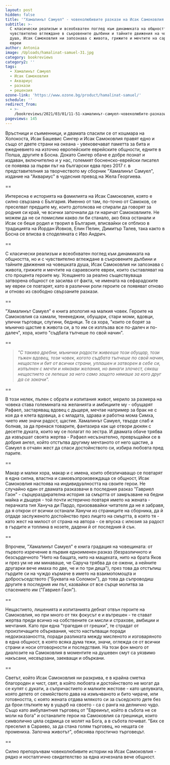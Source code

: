 ```yaml
---
layout: post
hidden: false
title: '"Хамалинът Самуел" - човеколюбивите разкази на Исак Самоковлия'
subtitle: >-
  С класически реализъм и всеобхватен поглед към динамиката на общността, но и с
  чувствително вглеждане в съкровените дълбини и тайните движения на човешката
  душа, Исак Самоковлия ни запознава с живота, грижите и мечтите на сараевските
  евреи
author: Antonia
image: /Uploads/hamalinat-samuel-31.jpg
category: bookreviews
category2: ''
tags:
  - Хамалинът Самуел
  - Исак Самоковлия
  - Аквариус
  - разкази
  - рецензия
ozone-link: 'https://www.ozone.bg/product/hamalinat-samuel/'
schedule: ''
redirect_from:
  - >-
    /bookreviews/2021/03/01/11-51-хамалинът-самуел-човеколюбите-разкази-на-исак-самоковлия
pageviews: 145
---
```

Връстници и съименници, и двамата спасили се от кошмара на Холокоста, Исак Башевис Сингер и Исак Самоковлия правят едно и също от двете страни на океана - увековечават паметта за бита и ежедневието на източно европейските еврейските общности, едните в Полша, другите в Босна. Докато Сингер обаче е добре познат и издаван, включително и у нас, големият босненско-еврейски писател се появява за първи път на български едва през 2017 г. в представителния за творчеството му сборник "Хамалинът Самуел", издание на "Аквариус" в чудесния превод на Жела Георгиева. 

\==

Интересна е историята на фамилията на Исак Самоковлия, която е силно свързана с България. Именно от там, по-точно от Самоков, се преселват предците му, които дотолкова не спирали да говорят за родния си край, че всички започнали да ги наричат Самоковлиите. Не можем да не си помислим какво ли би станало, ако бяха останали и Исак се беше родил и творил в България, вписвайки се отблизо в традицията на Йордан Йовков, Елин Пелин, Димитър Талев, така както в Босна се вписва в споделяната с Иво Андрич.  

\==

С класически реализъм и всеобхватен поглед към динамиката на общността, но и с чувствително вглеждане в съкровените дълбини и тайните движения на човешката душа, Исак Самоковлия ни запознава с живота, грижите и мечтите на сараевските евреи, които съставляват на сто процента героите му. Усещането за реално съществуваща затворена общност се засилва от факта, че имената на сефарадските му евреи се повтарят, като в различни роли героите се появяват отново и отново из свободно свързаните разкази. 

\==

"Хамалинът Самуел" е книга апология на малкия човек. Героите на Самоковлия са хамали, тенекеджии, обущари, стари моми, вдовци, улични търговци, слугини, бедняци. Те са хора, "които се борят за мъничко щастие в живота си, а то им се изплъзва все по-далеч и по-далеч", хора, които "съдбата тъпчеше по свой начин".

\==

> *"С такива дребни, мънички радости живееше този обущар, този тъжен вдовец, този човек, когото съдбата тъпчеше по свой начин, нещастен и бит от всички страни, уплашен и затворен в себе си, изпълнен с мечти и някакви желания, но винаги злочест, сякаш нещастието се лепеше за него само защото нямаше за кого друг да се закачи".*

\==

В този нелек, пълен с обрати и изпитания живот, мерило за размера на човека става големината на желанията и амбициите му - обущарят Рафаел, застаряващ вдовец с дъщеря, мечтае например за брак не с коя да е клета вдовица, а с младата, здрава и работна мома Симха, чието име значи радост, щастие. Хамалинът Самуел, твърде слаб и болнав, за да пренася товарите, фантазира как ще отвори дюкян с десетте дуката, които му се полагат по зестра. И двамата обаче трябва да извършат своята жертва - Рафаел несъзнателно, превръщайки се в добрия ангел, който отстъпва другиму мечтаното от него щастие, а Самуел в отчаян жест да спаси достойнството си, избира любовта пред парите. 

\==

Макар и малки хора, макар и с имена, които обезличаващо се повтарят в една силна, властна и самовъзпроизвеждаща се общност, Исак Самоковлия настоява на индивидуалността на своите герои. Не случайно един от двамата разказвачи в последния разказ "Гавриел Гаон" - сърцераздирателна история за смъртта от замръзване на бедни майка и дъщеря - той почти истерично повтаря името на жената - перачката тия Хануча ди Пардо, призовавайки читателя да не я забравя, да я открои от всички останали Ханучи из страниците на сборника, да й отдаде заслуженото достойнство през лицето на смъртта, в която тя - като жест на милост от страна на автора - се впуска с илюзия за радост в гърдите и топлина в нозете, дадени й от последния й сън. 

\==

Впрочем, "Хамалинът Самуел" е книга градация на човещината: от първото изречение в първия едноименен разказ (безразличното и безсърдечното "Нито на бащата, нито на мащехата, нито на брата Яков и през ум не им минаваше, че Саруча трябва да се ожени, а нейните другарки вече имаха по две, че и по три деца"), през това да отстъпиш гърдите си на чуждо кърмаче в името на взаимопомощта и добросъседството ("Буквата на Соломон"), до това да съпроводиш другите в последния им път, казвайки от все сърце молитва за спасението им ("Гавриел Гаон"). 

\==

Нещастието, лишенията и изпитанията дебнат отвън героите на Самоковлия, но при много от тях фокусът е и вътрешен - те стават жертва преди всичко на собствените си мисли и страхове, амбиции и мечтания. Като при една "трагедия от грешки", те страдат от произтичащите обърквания, често настъпващи поради недоизказаността, поради разликата между мисленото и изговаряното в една общност, в която всяка дума тежи, значи, оглежда се от всички страни и носи отговорности и последствия. На този фон много от диалозите на Самоковлия в моментите на душевен смут са уязвимо накъсани, несвързани, заекващи и объркани. 

\==

Светът, който Исак Самоковлия ни разкрива, е в крайна сметка благороден и чист, свят, в който любовта и достойнството не могат да се купят с дукати, а съпричастието и малките жестове - като целувката, която детето от семейството дава на измъчваното и бито чираче, или готовността, с която жената отдава млякото си за съседското дете без да брои глътките му в ущърб на своето - са с ранга на делнично чудо. Също като амбулантния търговец от "Евреинът, който в събота не се моли на бога" и останалите герои на Самоковлия са грешници, които символично цяла седмица се молят на Бога, а в събота почиват. "Бях се преселил в Сараево, за да стана голям търговец, но нещата се промениха. Започна животът", обяснява простичко търговецът.

\==

Силно препоръчвам човеколюбивите истории на Исак Самоковлия - рядко и носталгично свидетелство за една изчезнала вече общност.